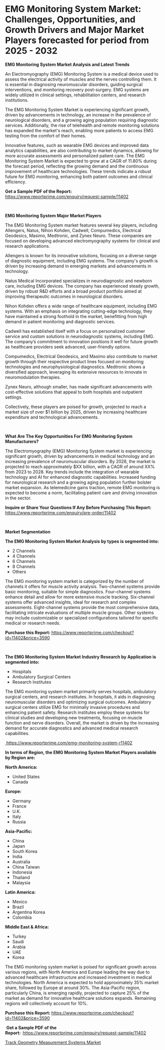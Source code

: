 <p><h1>EMG Monitoring System Market: Challenges, Opportunities, and Growth Drivers and Major Market Players forecasted for period from 2025 - 2032</h1></p><p><strong>EMG Monitoring System Market Analysis and Latest Trends</strong></p>
<p><p>An Electromyography (EMG) Monitoring System is a medical device used to assess the electrical activity of muscles and the nerves controlling them. It is essential in diagnosing neuromuscular disorders, guiding surgical interventions, and monitoring recovery post-surgery. EMG systems are widely utilized in clinical settings, rehabilitation centers, and research institutions. </p><p>The EMG Monitoring System Market is experiencing significant growth, driven by advancements in technology, an increase in the prevalence of neurological disorders, and a growing aging population requiring diagnostic services. Additionally, the rise of telehealth and remote monitoring solutions has expanded the market's reach, enabling more patients to access EMG testing from the comfort of their homes. </p><p>Innovative features, such as wearable EMG devices and improved data analytics capabilities, are also contributing to market dynamics, allowing for more accurate assessments and personalized patient care. The EMG Monitoring System Market is expected to grow at a CAGR of 11.80% during the forecast period, reflecting the growing demand and the continuous improvement of healthcare technologies. These trends indicate a robust future for EMG monitoring, enhancing both patient outcomes and clinical efficiency.</p></p>
<p><strong>Get a Sample PDF of the Report:&nbsp;</strong> <a href="https://www.reportprime.com/enquiry/request-sample/11402?utm_campaign=2296&utm_medium=2&utm_source=Github&utm_content=ia&utm_term=20032025&utm_id=emg-monitoring-system">https://www.reportprime.com/enquiry/request-sample/11402</a></p>
<p>&nbsp;</p>
<p><strong>EMG Monitoring System Major Market Players</strong></p>
<p><p>The EMG Monitoring System market features several key players, including Allengers, Natus, Nihon Kohden, Cadwell, Compumedics, Electrical Geodesics, Masimo, Medtronic, and Zynex Neuro. These companies are focused on developing advanced electromyography systems for clinical and research applications.</p><p>Allengers is known for its innovative solutions, focusing on a diverse range of diagnostic equipment, including EMG systems. The company's growth is driven by increasing demand in emerging markets and advancements in technology.</p><p>Natus Medical Incorporated specializes in neurodiagnostic and newborn care, including EMG devices. The company has experienced steady growth, driven by robust R&D efforts and a broad product portfolio aimed at improving therapeutic outcomes in neurological disorders.</p><p>Nihon Kohden offers a wide range of healthcare equipment, including EMG systems. With an emphasis on integrating cutting-edge technology, they have maintained a strong foothold in the market, benefitting from high demand in patient monitoring and diagnostic services.</p><p>Cadwell has established itself with a focus on personalized customer service and custom solutions in neurodiagnostic systems, including EMG. The company’s commitment to innovation positions it well for future growth as healthcare providers seek advanced, user-friendly options.</p><p>Compumedics, Electrical Geodesics, and Masimo also contribute to market growth through their respective product lines focused on monitoring technologies and neurophysiological diagnostics. Medtronic shows a diversified approach, leveraging its extensive resources to innovate in neuromodulation therapies.</p><p>Zynex Neuro, although smaller, has made significant advancements with cost-effective solutions that appeal to both hospitals and outpatient settings. </p><p>Collectively, these players are poised for growth, projected to reach a market size of over $1 billion by 2025, driven by increasing healthcare expenditure and technological advancements.</p></p>
<p>&nbsp;</p>
<p><strong>What Are The Key Opportunities For EMG Monitoring System Manufacturers?</strong></p>
<p><p>The Electromyography (EMG) Monitoring System market is experiencing significant growth, driven by advancements in medical technology and an increasing prevalence of neuromuscular disorders. By 2028, the market is projected to reach approximately $XX billion, with a CAGR of around XX% from 2023 to 2028. Key trends include the integration of wearable technology and AI for enhanced diagnostic capabilities. Increased funding for neurological research and a growing aging population further bolster market expansion. As telemedicine gains traction, remote EMG monitoring is expected to become a norm, facilitating patient care and driving innovation in the sector.</p></p>
<p><strong>Inquire or Share Your Questions If Any Before Purchasing This Report:</strong> <a href="https://www.reportprime.com/enquiry/pre-order/11402?utm_campaign=2296&utm_medium=2&utm_source=Github&utm_content=ia&utm_term=20032025&utm_id=emg-monitoring-system">https://www.reportprime.com/enquiry/pre-order/11402</a></p>
<p>&nbsp;</p>
<p><strong>Market Segmentation</strong></p>
<p><strong>The EMG Monitoring System Market Analysis by types is segmented into:</strong></p>
<p><ul><li>2 Channels</li><li>4 Channels</li><li>6 Channels</li><li>8 Channels</li><li>Others</li></ul></p>
<p><p>The EMG monitoring system market is categorized by the number of channels it offers for muscle activity analysis. Two-channel systems provide basic monitoring, suitable for simple diagnostics. Four-channel systems enhance detail and allow for more extensive muscle tracking. Six-channel systems offer advanced insights, ideal for research and complex assessments. Eight-channel systems provide the most comprehensive data, facilitating intricate evaluations of multiple muscle groups. Other systems may include customizable or specialized configurations tailored for specific medical or research needs.</p></p>
<p><strong>Purchase this Report:&nbsp;</strong><a href="https://www.reportprime.com/checkout?id=11402&price=3590&utm_campaign=2296&utm_medium=2&utm_source=Github&utm_content=ia&utm_term=20032025&utm_id=emg-monitoring-system">https://www.reportprime.com/checkout?id=11402&price=3590</a></p>
<p>&nbsp;</p>
<p><strong>The EMG Monitoring System Market Industry Research by Application is segmented into:</strong></p>
<p><ul><li>Hospitals</li><li>Ambulatory Surgical Centers</li><li>Research Institutes</li></ul></p>
<p><p>The EMG monitoring system market primarily serves hospitals, ambulatory surgical centers, and research institutes. In hospitals, it aids in diagnosing neuromuscular disorders and optimizing surgical outcomes. Ambulatory surgical centers utilize EMG for minimally invasive procedures and enhancing patient safety. Research institutes employ these systems for clinical studies and developing new treatments, focusing on muscle function and nerve disorders. Overall, the market is driven by the increasing demand for accurate diagnostics and advanced medical research capabilities.</p></p>
<p><a href="https://www.reportprime.com/emg-monitoring-system-r11402?utm_campaign=2296&utm_medium=2&utm_source=Github&utm_content=ia&utm_term=20032025&utm_id=emg-monitoring-system">&nbsp;https://www.reportprime.com/emg-monitoring-system-r11402</a></p>
<p><strong>In terms of Region, the EMG Monitoring System Market Players available by Region are:</strong></p>
<p>
    <p> <strong> North America: </strong>
        <ul>
            <li>United States</li>
            <li>Canada</li>
        </ul>
        </p> 
    <p> <strong> Europe: </strong>
        <ul>
            <li>Germany</li>
            <li>France</li>
            <li>U.K.</li>
            <li>Italy</li>
            <li>Russia</li>
        </ul>
        </p> 
    <p> <strong> Asia-Pacific: </strong>
        <ul>
            <li>China</li>
            <li>Japan</li>
            <li>South Korea</li>
            <li>India</li>
            <li>Australia</li>
            <li>China Taiwan</li>
            <li>Indonesia</li>
            <li>Thailand</li>
            <li>Malaysia</li>
        </ul>
        </p> 
    <p> <strong> Latin America: </strong>
        <ul>
            <li>Mexico</li>
            <li>Brazil</li>
            <li>Argentina Korea</li>
            <li>Colombia</li>
        </ul>
        </p> 
    <p> <strong> Middle East & Africa: </strong>
        <ul>
            <li>Turkey</li>
            <li>Saudi</li>
            <li>Arabia</li>
            <li>UAE</li>
            <li>Korea</li>
        </ul>
    </p>
    </p>
<p><p>The EMG monitoring system market is poised for significant growth across various regions, with North America and Europe leading the way due to advanced healthcare infrastructure and increased investment in medical technologies. North America is expected to hold approximately 35% market share, followed by Europe at around 30%. The Asia-Pacific region, particularly China, is emerging rapidly, projected to capture 25% of the market as demand for innovative healthcare solutions expands. Remaining regions will collectively account for 10%.</p></p>
<p><strong>Purchase this Report: </strong><a href="https://www.reportprime.com/checkout?id=11402&price=3590&utm_campaign=2296&utm_medium=2&utm_source=Github&utm_content=ia&utm_term=20032025&utm_id=emg-monitoring-system">https://www.reportprime.com/checkout?id=11402&price=3590</a></p>
<p>&nbsp;<strong>Get a Sample PDF of the Report:&nbsp;&nbsp;</strong><a href="https://www.reportprime.com/enquiry/request-sample/11402?utm_campaign=2296&utm_medium=2&utm_source=Github&utm_content=ia&utm_term=20032025&utm_id=emg-monitoring-system">https://www.reportprime.com/enquiry/request-sample/11402</a></p>
<p><strong></strong></p>
<p><p><a href="https://github.com/tanckfelli84/Market-Research-Report-List-1/blob/main/track-geometry-measurement-systems-market.md?utm_campaign=2296&utm_medium=2&utm_source=Github&utm_content=ia&utm_term=20032025&utm_id=emg-monitoring-system">Track Geometry Measurement Systems Market</a></p></p>